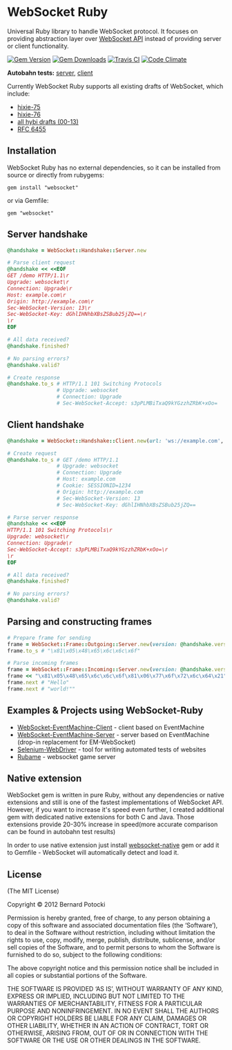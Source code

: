 # WebSocket Ruby

Universal Ruby library to handle WebSocket protocol. It focuses on providing abstraction layer over [WebSocket API](http://dev.w3.org/html5/websockets/) instead of providing server or client functionality.

[![Gem Version](https://badge.fury.io/rb/websocket.svg)](http://badge.fury.io/rb/websocket)
[![Gem Downloads](https://img.shields.io/gem/dt/websocket.svg?maxAge=2592000)](https://rubygems.org/gems/websocket)
[![Travis CI](https://travis-ci.org/imanel/websocket-ruby.svg)](http://travis-ci.org/imanel/websocket-ruby)
[![Code Climate](https://codeclimate.com/github/imanel/websocket-ruby.svg)](https://codeclimate.com/github/imanel/websocket-ruby)

**Autobahn tests:** [server](http://imanel.github.com/websocket-ruby/autobahn/server/), [client](http://imanel.github.com/websocket-ruby/autobahn/client/)

Currently WebSocket Ruby supports all existing drafts of WebSocket, which include:

- [hixie-75](http://tools.ietf.org/html/draft-hixie-thewebsocketprotocol-75)
- [hixie-76](http://tools.ietf.org/html/draft-hixie-thewebsocketprotocol-76)
- [all hybi drafts (00-13)](http://tools.ietf.org/html/draft-ietf-hybi-thewebsocketprotocol-17)
- [RFC 6455](http://datatracker.ietf.org/doc/rfc6455/)

## Installation

WebSocket Ruby has no external dependencies, so it can be installed from source or directly from rubygems:

```
gem install "websocket"
```

or via Gemfile:

```
gem "websocket"
```

## Server handshake

``` ruby
@handshake = WebSocket::Handshake::Server.new

# Parse client request
@handshake << <<EOF
GET /demo HTTP/1.1\r
Upgrade: websocket\r
Connection: Upgrade\r
Host: example.com\r
Origin: http://example.com\r
Sec-WebSocket-Version: 13\r
Sec-WebSocket-Key: dGhlIHNhbXBsZSBub25jZQ==\r
\r
EOF

# All data received?
@handshake.finished?

# No parsing errors?
@handshake.valid?

# Create response
@handshake.to_s # HTTP/1.1 101 Switching Protocols
                # Upgrade: websocket
                # Connection: Upgrade
                # Sec-WebSocket-Accept: s3pPLMBiTxaQ9kYGzzhZRbK+xOo=
```

## Client handshake

``` ruby
@handshake = WebSocket::Handshake::Client.new(url: 'ws://example.com', headers: { 'Cookie' => 'SESSIONID=1234' })

# Create request
@handshake.to_s # GET /demo HTTP/1.1
                # Upgrade: websocket
                # Connection: Upgrade
                # Host: example.com
                # Cookie: SESSIONID=1234
                # Origin: http://example.com
                # Sec-WebSocket-Version: 13
                # Sec-WebSocket-Key: dGhlIHNhbXBsZSBub25jZQ==

# Parse server response
@handshake << <<EOF
HTTP/1.1 101 Switching Protocols\r
Upgrade: websocket\r
Connection: Upgrade\r
Sec-WebSocket-Accept: s3pPLMBiTxaQ9kYGzzhZRbK+xOo=\r
\r
EOF

# All data received?
@handshake.finished?

# No parsing errors?
@handshake.valid?
```

## Parsing and constructing frames

``` ruby
# Prepare frame for sending
frame = WebSocket::Frame::Outgoing::Server.new(version: @handshake.version, data: "Hello", type: :text)
frame.to_s # "\x81\x05\x48\x65\x6c\x6c\x6f"

# Parse incoming frames
frame = WebSocket::Frame::Incoming::Server.new(version: @handshake.version)
frame << "\x81\x05\x48\x65\x6c\x6c\x6f\x81\x06\x77\x6f\x72\x6c\x64\x21"
frame.next # "Hello"
frame.next # "world!""
```

## Examples & Projects using WebSocket-Ruby

- [WebSocket-EventMachine-Client](https://github.com/imanel/websocket-eventmachine-client) - client based on EventMachine
- [WebSocket-EventMachine-Server](https://github.com/imanel/websocket-eventmachine-server) - server based on EventMachine (drop-in replacement for EM-WebSocket)
- [Selenium-WebDriver](https://rubygems.org/gems/selenium-webdriver) - tool for writing automated tests of websites
- [Rubame](https://github.com/saward/Rubame) - websocket game server

## Native extension

WebSocket gem is written in pure Ruby, without any dependencies or native extensions and still is one of the fastest implementations of WebSocket API. However, if you want to increase it's speed even further, I created additional gem with dedicated native extensions for both C and Java. Those extensions provide 20-30% increase in speed(more accurate comparison can be found in autobahn test results)

In order to use native extension just install [websocket-native](http://github.com/imanel/websocket-ruby-native) gem or add it to Gemfile - WebSocket will automatically detect and load it.

## License

(The MIT License)

Copyright © 2012 Bernard Potocki

Permission is hereby granted, free of charge, to any person obtaining a copy of this software and associated documentation files (the ‘Software’), to deal in the Software without restriction, including without limitation the rights to use, copy, modify, merge, publish, distribute, sublicense, and/or sell copies of the Software, and to permit persons to whom the Software is furnished to do so, subject to the following conditions:

The above copyright notice and this permission notice shall be included in all copies or substantial portions of the Software.

THE SOFTWARE IS PROVIDED ‘AS IS’, WITHOUT WARRANTY OF ANY KIND, EXPRESS OR IMPLIED, INCLUDING BUT NOT LIMITED TO THE WARRANTIES OF MERCHANTABILITY, FITNESS FOR A PARTICULAR PURPOSE AND NONINFRINGEMENT. IN NO EVENT SHALL THE AUTHORS OR COPYRIGHT HOLDERS BE LIABLE FOR ANY CLAIM, DAMAGES OR OTHER LIABILITY, WHETHER IN AN ACTION OF CONTRACT, TORT OR OTHERWISE, ARISING FROM, OUT OF OR IN CONNECTION WITH THE SOFTWARE OR THE USE OR OTHER DEALINGS IN THE SOFTWARE.
